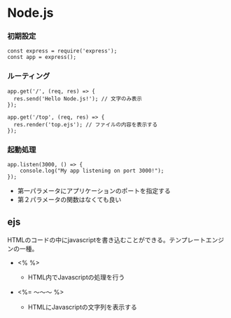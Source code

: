 # Node.js

### 初期設定

```
const express = require('express');
const app = express();
```

### ルーティング

```
app.get('/', (req, res) => {
  res.send('Hello Node.js!'); // 文字のみ表示
});

app.get('/top', (req, res) => {
  res.render('top.ejs'); // ファイルの内容を表示する
});
```

### 起動処理

```
app.listen(3000, () => {
    console.log("My app listening on port 3000!");
});
```

- 第一パラメータにアプリケーションのポートを指定する
- 第２パラメータの関数はなくても良い

## ejs

HTMLのコードの中にjavascriptを書き込むことができる。テンプレートエンジンの一種。

- <% %>
  - HTML内でJavascriptの処理を行う

- <%= 〜〜〜 %>
  - HTMLにJavascriptの文字列を表示する
